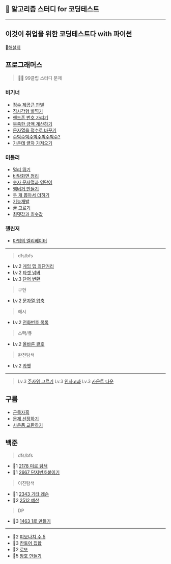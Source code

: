 ## 👾 알고리즘 스터디 for 코딩테스트
-----------
## 이것이 취업을 위한 코딩테스트다 with 파이썬
📗[해설지](https://github.com/ndb796/python-for-coding-test)

## 프로그래머스
> 🙇‍♂️ 99클럽 스터디 문제
### 비기너
- [정수 제곱근 판별](https://school.programmers.co.kr/learn/courses/30/lessons/12934)
- [직사각형 별찍기](https://school.programmers.co.kr/learn/courses/30/lessons/12969?language=python3)
- [핸드폰 번호 가리기](https://school.programmers.co.kr/learn/courses/30/lessons/12948)
- [부족한 금액 계산하기](https://school.programmers.co.kr/learn/courses/30/lessons/82612)
- [문자열을 정수로 바꾸기](https://school.programmers.co.kr/learn/courses/30/lessons/12925)
- [수박수박수박수박수박수?](https://school.programmers.co.kr/learn/courses/30/lessons/12922)
- [가운데 글자 가져오기](https://school.programmers.co.kr/learn/courses/30/lessons/12903)
### 미들러
- [멀리 뛰기](https://school.programmers.co.kr/learn/courses/30/lessons/12914)
- [바탕화면 정리](https://school.programmers.co.kr/learn/courses/30/lessons/161990)
- [숫자 문자열과 영단어](https://school.programmers.co.kr/learn/courses/30/lessons/81301)
- [햄버거 만들기](https://school.programmers.co.kr/learn/courses/30/lessons/133502)
- [두 개 뽑아서 더하기](https://school.programmers.co.kr/learn/courses/30/lessons/68644)
- [기능개발](https://school.programmers.co.kr/learn/courses/30/lessons/42586)
- [귤 고르기](https://school.programmers.co.kr/learn/courses/30/lessons/138476)
- [최댓값과 최솟값](https://school.programmers.co.kr/learn/courses/30/lessons/12939)
### 챌린저
- [마법의 엘리베이터](https://school.programmers.co.kr/learn/courses/30/lessons/148653) 
-------
> dfs/bfs
- Lv.2 [게임 맵 최단거리](https://school.programmers.co.kr/learn/courses/30/lessons/1844)
- Lv.2 [타겟 넘버](https://school.programmers.co.kr/learn/courses/30/lessons/43165)
- Lv.3 [단어 변환](https://school.programmers.co.kr/learn/courses/30/lessons/43163)
> 구현
- Lv.2 [문자열 압축](https://school.programmers.co.kr/learn/courses/30/lessons/60057)
> 해시
- Lv.2 [전화번호 목록](https://school.programmers.co.kr/learn/courses/30/lessons/42577)
> 스택/큐
- Lv.2 [올바른 괄호](https://school.programmers.co.kr/learn/courses/30/lessons/12909)
> 완전탐색
- Lv.2 [카펫](https://school.programmers.co.kr/learn/courses/30/lessons/42842)
-------
> Lv.3 [주사위 고르기](https://school.programmers.co.kr/learn/courses/30/lessons/258709)
> Lv.3 [인사고과](https://school.programmers.co.kr/learn/courses/30/lessons/152995)
> Lv.3 [카운트 다운](https://school.programmers.co.kr/learn/courses/30/lessons/131129)

## 구름
- [근묵자흑](https://yoloaeee.tistory.com/78)
- [문제 선정하기](https://dduniverse.tistory.com/entry/%EA%B5%AC%EB%A6%84-%EC%95%8C%EA%B3%A0%EB%A6%AC%EC%A6%98-%EB%A8%BC%EB%8D%B0%EC%9D%B4-%EC%B1%8C%EB%A6%B0%EC%A7%80-2%EC%A3%BC%EC%B0%A8-%EB%AC%B8%EC%A0%9C1-%ED%95%A9%EA%B2%A9%EC%9E%90-%EC%B0%BE%EA%B8%B0)
- [사은품 교환하기](https://level.goorm.io/exam/47878/%EC%82%AC%EC%9D%80%ED%92%88-%EA%B5%90%ED%99%98%ED%95%98%EA%B8%B0/quiz/1)

## 백준
> dfs/bfs
- 🥈1 [2178 미로 탐색](https://www.acmicpc.net/problem/2178)
- 🥈1 [2667 단지번호붙이기](https://www.acmicpc.net/problem/2667)

> 이진탐색
- 🥈1 [2343 기타 레슨](https://www.acmicpc.net/problem/2343)
- 🥈2 [2512 예산](https://www.acmicpc.net/problem/2512)

> DP
- 🥈3 [1463 1로 만들기](https://www.acmicpc.net/problem/2343)

-------
- 🥉2 [피보나치 수 5](https://www.acmicpc.net/problem/10870)
- 🥈3 [칸토어 집합](https://www.acmicpc.net/problem/4779)
- 🥈2 [로또](https://www.acmicpc.net/problem/6603)
- 🥇5 [암호 만들기](https://www.acmicpc.net/problem/1759)